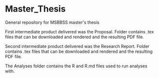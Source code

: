 # Master_Thesis
General repository for MSBBSS master's thesis

First intermediate product delivered was the Proposal. Folder contains .tex files that can be downloaded and rendered and the resulting PDF file. 

Second intermediate product delivered was the Research Report. Folder contains .tex files that can be downloaded and rendered and the resulting PDF file.

The Analyses folder contains the R and R.md files used to run analyses with. 

